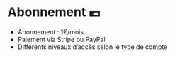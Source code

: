 # Abonnement 💶

- Abonnement : 1€/mois
- Paiement via Stripe ou PayPal
- Différents niveaux d’accès selon le type de compte